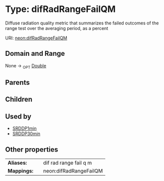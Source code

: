 
# Type: difRadRangeFailQM


Diffuse radiation quality metric that summarizes the failed outcomes of the range test over the averaging period, as a percent

URI: [neon:difRadRangeFailQM](https://data.neonscience.org/difRadRangeFailQM)


## Domain and Range

None ->  <sub>OPT</sub> [Double](types/Double.md)

## Parents


## Children


## Used by

 * [SRDDP1min](SRDDP1min.md)
 * [SRDDP30min](SRDDP30min.md)

## Other properties

|  |  |  |
| --- | --- | --- |
| **Aliases:** | | dif rad range fail q m |
| **Mappings:** | | neon:difRadRangeFailQM |

